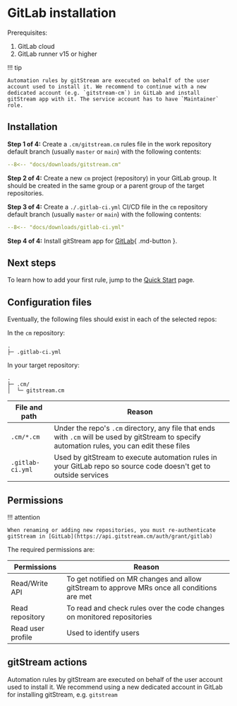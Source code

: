 # GitLab installation

Prerequisites:

1. GitLab cloud
2. GitLab runner v15 or higher

!!! tip

	Automation rules by gitStream are executed on behalf of the user account used to install it. We recommend to continue with a new dedicated account (e.g. `gitstream-cm`) in GitLab and install gitStream app with it. The service account has to have `Maintainer`  role.

## Installation

**Step 1 of 4:** Create a `.cm/gitstream.cm` rules file in the work repository default branch (usually `master` or `main`) with the following contents:

```yaml
--8<-- "docs/downloads/gitstream.cm"
```

**Step 2 of 4:** Create a new `cm` project (repository) in your GitLab group. It should be created in the same group or a parent group of the target repositories.

**Step 3 of 4:** Create a `./.gitlab-ci.yml` CI/CD file in the `cm` repository default branch (usually `master` or `main`) with the following contents:

```yaml
--8<-- "docs/downloads/gitlab-ci.yml"
```

**Step 4 of 4:** Install gitStream app for [GitLab](https://api.gitstream.cm/auth/grant/gitlab){ .md-button }.


## Next steps

To learn how to add your first rule, jump to the [Quick Start](quick-start.md) page.

## Configuration files

Eventually, the following files should exist in each of the selected repos:

In the `cm` repository:

```text
.
├─ .gitlab-ci.yml
```

In your target repository:

```text
.
├─ .cm/
│  └─ gitstream.cm
```

| File and path         | Reason |
|-----------------------|----------------------------------------|
| `.cm/*.cm`    | Under the repo's `.cm` directory, any file that ends with `.cm` will be used by gitStream to specify automation rules, you can edit these files |
| `.gitlab-ci.yml` | Used by gitStream to execute automation rules in your GitLab repo so source code doesn't get to outside services |

## Permissions

!!! attention

	When renaming or adding new repositories, you must re-authenticate gitStream in [GitLab](https://api.gitstream.cm/auth/grant/gitlab)

The required permissions are:

| Permissions           | Reason |
|----------------------|-------------------------------------------------------|
| Read/Write API | To get notified on MR changes and allow gitStream to approve MRs once all conditions are met |
| Read repository | To read and check rules over the code changes on monitored repositories |
| Read user profile | Used to identify users |

## gitStream actions

Automation rules by gitStream are executed on behalf of the user account used to install it. We recommend using a new dedicated account in GitLab for installing gitStream, e.g. `gitstream`
